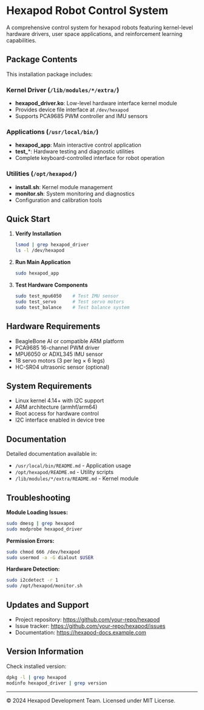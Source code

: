 # Hexapod Robot Control System

A comprehensive control system for hexapod robots featuring kernel-level hardware drivers, user space applications, and reinforcement learning capabilities.

## Package Contents

This installation package includes:

### Kernel Driver (`/lib/modules/*/extra/`)
- **hexapod_driver.ko**: Low-level hardware interface kernel module
- Provides device file interface at `/dev/hexapod`
- Supports PCA9685 PWM controller and IMU sensors

### Applications (`/usr/local/bin/`)  
- **hexapod_app**: Main interactive control application
- **test_***: Hardware testing and diagnostic utilities
- Complete keyboard-controlled interface for robot operation

### Utilities (`/opt/hexapod/`)
- **install.sh**: Kernel module management
- **monitor.sh**: System monitoring and diagnostics
- Configuration and calibration tools

## Quick Start

1. **Verify Installation**
   ```bash
   lsmod | grep hexapod_driver
   ls -l /dev/hexapod
   ```

2. **Run Main Application**
   ```bash
   sudo hexapod_app
   ```

3. **Test Hardware Components**
   ```bash
   sudo test_mpu6050    # Test IMU sensor
   sudo test_servo      # Test servo motors  
   sudo test_balance    # Test balance system
   ```

## Hardware Requirements

- BeagleBone AI or compatible ARM platform
- PCA9685 16-channel PWM driver
- MPU6050 or ADXL345 IMU sensor
- 18 servo motors (3 per leg × 6 legs)
- HC-SR04 ultrasonic sensor (optional)

## System Requirements

- Linux kernel 4.14+ with I2C support
- ARM architecture (armhf/arm64)
- Root access for hardware control
- I2C interface enabled in device tree

## Documentation

Detailed documentation available in:
- `/usr/local/bin/README.md` - Application usage
- `/opt/hexapod/README.md` - Utility scripts  
- `/lib/modules/*/extra/README.md` - Kernel module

## Troubleshooting

**Module Loading Issues:**
```bash
sudo dmesg | grep hexapod
sudo modprobe hexapod_driver
```

**Permission Errors:**
```bash
sudo chmod 666 /dev/hexapod
sudo usermod -a -G dialout $USER
```

**Hardware Detection:**
```bash
sudo i2cdetect -r 1
sudo /opt/hexapod/monitor.sh
```

## Updates and Support

- Project repository: https://github.com/your-repo/hexapod
- Issue tracker: https://github.com/your-repo/hexapod/issues
- Documentation: https://hexapod-docs.example.com

## Version Information

Check installed version:
```bash
dpkg -l | grep hexapod
modinfo hexapod_driver | grep version
```

---
© 2024 Hexapod Development Team. Licensed under MIT License.
